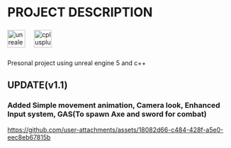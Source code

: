 <h1 align="left">PROJECT DESCRIPTION</h1>

###

<div align="left">
  <img src="https://skillicons.dev/icons?i=unreal" height="40" alt="unrealengine logo"  />
  <img width="12" />
  <img src="https://skillicons.dev/icons?i=cpp" height="40" alt="cplusplus logo"  />
</div>

###

<p align="left">Presonal project using unreal engine 5 and c++</p>

###

<h2 align="left">UPDATE(v1.1)</h2>
<h3 align="left">Added Simple movement animation, Camera look, Enhanced Input system, GAS(To spawn Axe and sword for combat)</h3>


https://github.com/user-attachments/assets/18082d66-c484-428f-a5e0-eec8eb67815b

